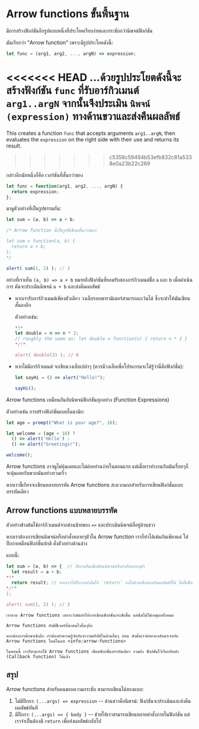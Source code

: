 # Arrow functions ขั้นพื้นฐาน

มีการสร้างฟังก์ชันอีกรูปแบบหนึ่งที่ประโยคเรียบง่ายและกระชับกว่านิพจน์ฟังก์ชัน

มันเรียกว่า "Arrow function" เพราะมีรูปประโยคดังนี้:

```js
let func = (arg1, arg2, ..., argN) => expression;
```

<<<<<<< HEAD
...ด้วยรูปประโยตดังนี้จะสร้างฟังก์ชัน `func` ที่รับอาร์กิวเมนต์ `arg1..argN` จากนั้นจึงประเมิน `นิพจน์ (expression)` ทางด้านขวาและส่งคืนผลลัพธ์
=======
This creates a function `func` that accepts arguments `arg1..argN`, then evaluates the `expression` on the right side with their use and returns its result.
>>>>>>> c5358c59494b53efb832c81a5338e0a23b22c269

กล่าวอีกนัยหนึ่งก็คือ เวอร์ชันที่สั้นกว่าของ

```js
let func = function(arg1, arg2, ..., argN) {
  return expression;
};
```

มาดูตัวอย่างที่เป็นรูปธรรมกัน:

```js run
let sum = (a, b) => a + b;

/* Arrow function นี้เป็นรูปที่เขียนสั้นกว่าของ:

let sum = function(a, b) {
  return a + b;
};
*/

alert( sum(1, 2) ); // 3
```

อย่างที่เราเห็น `(a, b) => a + b` หมายถึงฟังก์ชันที่ยอมรับสองอาร์กิวเมนต์ชื่อ `a` และ `b` เมื่อดำเนินการ มันจะประเมินนิพจน์ `a + b` และส่งคืนผลลัพธ์

- หากเรารับอาร์กิวเมนต์เพียงตัวเดียว วงเล็บรอบพารามิเตอร์สามารถละเว้นได้ ซึ่งจะทำให้มันเขียนสั้นลงอีก

    ตัวอย่างเช่น:

    ```js run
    *!*
    let double = n => n * 2;
    // roughly the same as: let double = function(n) { return n * 2 }
    */!*

    alert( double(3) ); // 6
    ```

- หากไม่มีอาร์กิวเมนต์ จะเขียนวงเล็บเปล่าๆ (ควรมีวงเล็บเพื่อโปรแกรมจะได้รู้ว่านี่คือฟังก์ชั่น):

    ```js run
    let sayHi = () => alert("Hello!");

    sayHi();
    ```

Arrow functions เหมือนกันกับนิพจน์ฟังก์ชันทุกอย่าง (Function Expressions)

ตัวอย่างเช่น การสร้างฟังก์ชันแบบไดนามิก:

```js run
let age = prompt("What is your age?", 18);

let welcome = (age < 18) ?
  () => alert('Hello') :
  () => alert("Greetings!");

welcome();
```

Arrow functions อาจดูไม่คุ้นเคยและไม่ค่อยอ่านง่ายในตอนแรก แต่เมื่อเราทำงานกับมันเรื่อยๆก็จะคุ้นเคยกับพวกมันอย่างรวดเร็ว

หากเราขี้เกียจจะเขียนหลายบรรทัด Arrow functions สะดวกมากสำหรับการเขียนฟังก์ชั่นแบบบรรทัดเดียว 

## Arrow functions แบบหลายบรรทัด

ตัวอย่างข้างต้นใช้อาร์กิวเมนต์จากด้านซ้ายของ `=>` และประเมินนิพจน์ที่อยู่ด้านขวา

หากเราต้องการเขียนนิพจน์หรือคำสั่งหลายๆตัวใน Arrow function เราก็ทำได้เช่นกันเพียงแค่ ใส่ปีกกาเหมือนฟังก์ชั่นปกติ ดั่งตัวอย่างด้านล่าง

แบบนี้:

```js run
let sum = (a, b) => {  // ปีกกาเปิดเพื่อเขียนนิพจน์หรือคำสั่งหลายๆตัว
  let result = a + b;
*!*
  return result; // หากเราใส่ปีกกาอย่าลืมใส่ `return` ลงไปด้วยเพื่อส่งกลับผลลัพธ์ที่ได้ ไม่งั้นฟังก์ชั่นนี้จะส่ง `undefined` แทน
*/!*
};

alert( sum(1, 2) ); // 3
```

```smart header="เพิ่มเติม"
เราอวย Arrow functions เพราะว่ามันทำให้การเขียนฟังก์ชั่นกระชับขึ้น แต่นั่นไม่ใช่เหตุผลทั้งหมด

Arrow functions ยังมีฟีเจอร์ที่น่าสนใจอื่นๆอีก

หากต้องการศึกษาเชิงลึก เราต้องทำความรู้จักกับจาวาสคริปต์ในด้านอื่นๆ ก่อน ดังนั้นเราค่อยจะกลับมาเจอกับ Arrow functions ใหม่ในบท <info:arrow-functions>

ในตอนนี้ เราก็สามารถใช้ Arrow functions เขียนฟังก์ชั่นบรรทัดเดียว รวมถึง ฟังก์ชันไว้เรียกทีหลัง (Callback function) ได้แล้ว 
```

## สรุป

Arrow functions สำหรับคนชอบความกระชับ สามารถเขียนได้สองแบบ:

1. ไม่มีปีกกา: `(...args) => expression` -- ด้านขวาคือนิพจน์: ฟังก์ชันจะประเมินและส่งคืนผลลัพธ์ทันที
2. มีปีกกา: `(...args) => { body }` -- ช่วยให้เราสามารถเขียนหลายคำสั่งภายในฟังก์ชัน แต่เราจำเป็นต้องมี `return` เพื่อส่งผลลัพธ์กลับไป
